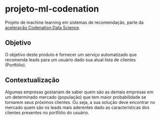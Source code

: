 # projeto-ml-codenation

Projeto de machine learning em sistemas de recomendação, parte da [aceleração Codenation Data Science](http://codenation.dev).

## Objetivo

O objetivo deste produto é fornecer um serviço automatizado que recomenda leads para um usuário dado sua atual lista de clientes (Portfólio).

## Contextualização

Algumas empresas gostariam de saber quem são as demais empresas em um determinado mercado (população) que tem maior probabilidade se tornarem seus próximos clientes. Ou seja, a sua solução deve encontrar no mercado quem são os leads mais aderentes dado as características dos clientes presentes no portfólio do usuário.